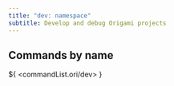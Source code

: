 ```yaml
---
title: "dev: namespace"
subtitle: Develop and debug Origami projects
---
```


## Commands by name

${ <commandList.ori/dev> }
